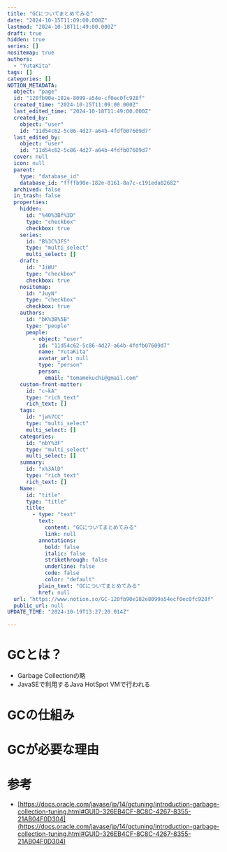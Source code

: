 ```yaml
---
title: "GCについてまとめてみる"
date: "2024-10-15T11:09:00.000Z"
lastmod: "2024-10-18T11:49:00.000Z"
draft: true
hidden: true
series: []
nositemap: true
authors:
  - "YutaKita"
tags: []
categories: []
NOTION_METADATA:
  object: "page"
  id: "120fb90e-182e-8099-a54e-cf0ec0fc928f"
  created_time: "2024-10-15T11:09:00.000Z"
  last_edited_time: "2024-10-18T11:49:00.000Z"
  created_by:
    object: "user"
    id: "11d54c62-5c86-4d27-a64b-4fdfb07609d7"
  last_edited_by:
    object: "user"
    id: "11d54c62-5c86-4d27-a64b-4fdfb07609d7"
  cover: null
  icon: null
  parent:
    type: "database_id"
    database_id: "ffffb90e-182e-8161-8a7c-c191eda82682"
  archived: false
  in_trash: false
  properties:
    hidden:
      id: "%40%3Bf%3D"
      type: "checkbox"
      checkbox: true
    series:
      id: "B%3C%3FS"
      type: "multi_select"
      multi_select: []
    draft:
      id: "JiWU"
      type: "checkbox"
      checkbox: true
    nositemap:
      id: "JuyN"
      type: "checkbox"
      checkbox: true
    authors:
      id: "bK%3B%5B"
      type: "people"
      people:
        - object: "user"
          id: "11d54c62-5c86-4d27-a64b-4fdfb07609d7"
          name: "YutaKita"
          avatar_url: null
          type: "person"
          person:
            email: "tomamekuchi@gmail.com"
    custom-front-matter:
      id: "c~kA"
      type: "rich_text"
      rich_text: []
    tags:
      id: "jw%7CC"
      type: "multi_select"
      multi_select: []
    categories:
      id: "nbY%3F"
      type: "multi_select"
      multi_select: []
    summary:
      id: "x%3AlD"
      type: "rich_text"
      rich_text: []
    Name:
      id: "title"
      type: "title"
      title:
        - type: "text"
          text:
            content: "GCについてまとめてみる"
            link: null
          annotations:
            bold: false
            italic: false
            strikethrough: false
            underline: false
            code: false
            color: "default"
          plain_text: "GCについてまとめてみる"
          href: null
  url: "https://www.notion.so/GC-120fb90e182e8099a54ecf0ec0fc928f"
  public_url: null
UPDATE_TIME: "2024-10-19T13:27:20.014Z"

---
```



# GCとは？

- Garbage Collectionの略
- JavaSEで利用するJava HotSpot VMで行われる

# 


# GCの仕組み


# GCが必要な理由


# 参考

- [https://docs.oracle.com/javase/jp/14/gctuning/introduction-garbage-collection-tuning.html#GUID-326EB4CF-8C8C-4267-8355-21AB04F0D304](https://docs.oracle.com/javase/jp/14/gctuning/introduction-garbage-collection-tuning.html#GUID-326EB4CF-8C8C-4267-8355-21AB04F0D304)
